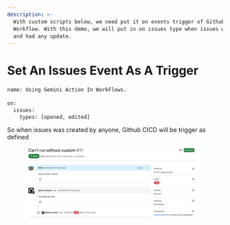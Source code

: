 ```yaml
---
description: >-
  With custom scripts below, we need put it on events trigger of Github Action
  Workflow. With this demo, we will put in on issues type when issues was raise
  and had any update.
---
```


# Set An Issues Event As A Trigger



```github-actions-workflow
name: Using Gemini Action In WorkFlows.

on:
  issues:
    types: [opened, edited]

```

So when issues was created by anyone, Github CICD will be trigger as defined

<figure><img src=".gitbook/assets/image (1).png" alt=""><figcaption></figcaption></figure>
